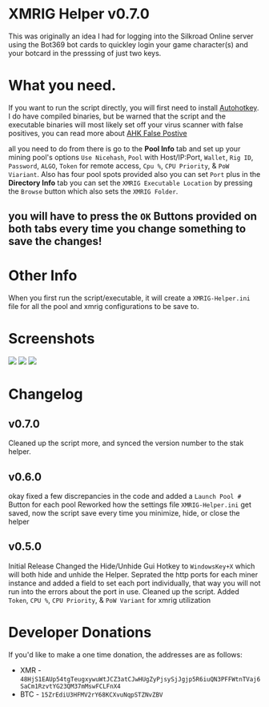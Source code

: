 # XMRIG Helper v0.7.0

This was originally an idea I had for logging into the Silkroad Online server using the Bot369 bot cards to quickley login your game character(s) and your botcard in the presssing of just two keys.

# What you need.

If you want to run the script directly, you will first need to install [Autohotkey](https://autohotkey.com/).
I do have compiled binaries, but be warned that the script and the executable binaries will most likely set off your virus scanner with false positives, you can read more about [AHK False Postive](https://www.google.com/search?num=100&client=firefox-b-1-ab&ei=wzTaW5OyLMT4sgWuhrEY&q=autohotkey+false+positive&oq=autohotkey+fal&gs_l=psy-ab.3.0.0l2j0i22i30l4j0i22i10i30j0i22i30l3.10920.14304..15055...0.0..0.222.1256.7j2j2......0....1..gws-wiz.......0i71j0i67j0i131i67j0i131.kR0ar0c7AEY)

all you need to do from there is go to the <b>Pool Info</b> tab and set up your mining pool's options `Use Nicehash`, `Pool` with Host/IP:Port, `Wallet`, `Rig ID`, `Password`, `ALGO`, `Token` for remote access, `Cpu %`, `CPU Priority`, & `PoW Viariant`.
Also has four pool spots provided also you can set `Port` plus in the <b>Directory Info</b> tab you can set the `XMRIG Executable Location` by pressing the `Browse` button which also sets the `XMRIG Folder`.
## you will have to press the `OK` Buttons provided on both tabs every time you change something to save the changes!

# Other Info
When you first run the script/executable, it will create a `XMRIG-Helper.ini` file for all the pool and xmrig configurations to be save to.

# Screenshots

<img src="https://i.imgur.com/KrAqMN2.png">
<img src="https://i.imgur.com/PZstEvV.png">
<img src="https://i.imgur.com/czxb0sV.png">


# Changelog

## v0.7.0
Cleaned up the script more, and synced the version number to the stak helper.

## v0.6.0
okay fixed a few discrepancies in the code and added a `Launch Pool #` Button for each pool
Reworked how the settings file `XMRIG-Helper.ini` get saved, now the script save every time you minimize, hide, or close the helper

## v0.5.0
Initial Release
Changed the Hide/Unhide Gui Hotkey to `WindowsKey+X` which will both hide and unhide the Helper.
Seprated the http ports for each miner instance and added a field to set each port individually, that way you will not run into the errors about the port in use.
Cleaned up the script.
Added `Token`, `CPU %`, `CPU Priority`, & `PoW Variant` for xmrig utilization

Developer Donations
===================
If you'd like to make a one time donation, the addresses are as follows:
* XMR - ```48HjS1EAUp54tgTeugxywuWtJCZ3atCJwHUgZyPjsySjJgjp5R6iuQN3PFFWtnTVaj6SaCm1RzvtYG23QM37mMswFCLFnX4```
* BTC - ```15ZrEdiU3HFMV2rY68KCXvuNqpSTZNvZBV```
